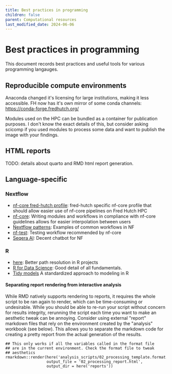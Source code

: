 ```yaml
---
title: Best practices in programming
children: false
parent: Computational resources
last_modified_date: 2024-06-06
---
```


# Best practices in programming

This document records best practices and useful tools for various programming langauges.

## Reproducible compute environments

Anaconda changed it's licensing for large institutions, making it less accessible. FH now has it's own mirror of some conda channels: https://conda-forge.fredhutch.org/

Modules used on the HPC can be bundled as a container for publication purposes. I don't know the exact details of this, but consider asking scicomp if you used modules to process some data and want to publish the image with your findings.

## HTML reports

TODO: details about quarto and RMD html report generation.

## Language-specific

### Nextflow

- [nf-core fred-hutch profile](https://github.com/nf-core/configs/blob/master/docs/fred_hutch.md): fred-hutch specific nf-core profile that should allow easier use of nf-core pipelines on Fred Hutch HPC 
- [nf-core](https://nf-co.re/docs/): Writing modules and workflows in compliance with nf-core guidelines allows for easier interpolation between users
- [Nextflow patterns](https://nextflow-io.github.io/patterns/): Examples of common workflows in NF
- [nf-test](https://www.nf-test.com/): Testing workflow recommended by nf-core
- [Seqera AI](https://seqera.io/ask-ai/chat): Decent chatbot for NF 

### R

- [here](https://here.r-lib.org/): Better path resolution in R projects
- [R for Data Science](https://r4ds.hadley.nz/): Good detail of all fundamentals.
- [Tidy models](https://www.tidymodels.org/start/models/) A standardized approach to modeling in R

#### Separating report rendering from interactive analysis

While RMD natively supports rendering to reports, it requires the whole script to be ran again to render, which can be time-consuming or undesirable. While you should be able to re-run your script without concern for results integrity, rerunning the script each time you want to make an aesthetic tweak can be annoying. Consider using external "report" markdown files that rely on the environment created by the "analysis" workbook (see below). This allows you to separate the markdown code for creating a pretty report from the actual generation of the results. 

```{r}
## This only works if all the variables called in the format file 
## are in the current environment. Check the format file to tweak
## aesthetics 
rmarkdown::render(here('analysis_scripts/02_processing_template.format.Rmd'),
                  output_file = '02_processing_report.html',
                  output_dir = here('reports'))
```
